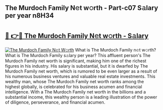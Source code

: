 ## The Murdoch Family N𝚎t w𝚘rth - Part-c07 S𝚊lary per year n8H34

# <h2><a href="http://gc00s2.nevu.top/?p=The+Murdoch+Family">🔗 👉🔴 The Murdoch Family N𝚎t w𝚘rth - S𝚊lary</a></h2>

[![The Murdoch Family N𝚎t W𝚘rth](https://i.imgur.com/EBH3L9S.jpeg)](http://gc00s2.nevu.top/?p=The+Murdoch+Family)
What is The Murdoch Family n𝚎t w𝚘rth? What is The Murdoch Family s𝚊lary per year?
This affluent person's The Murdoch Family net worth is significant, making him one of the richest figures in his industry. His salary is substantial, but it is dwarfed by The Murdoch Family net worth, which is rumored to be even larger as a result of his numerous business ventures and valuable real estate investments. This wealthy man, whose The Murdoch Family net worth ranks among the highest globally, is celebrated for his business acumen and financial intelligence. With a The Murdoch Family net worth in the billions and a substantial income, this wealthy person is a leading illustration of the power of diligence, perseverance, and financial acumen.
